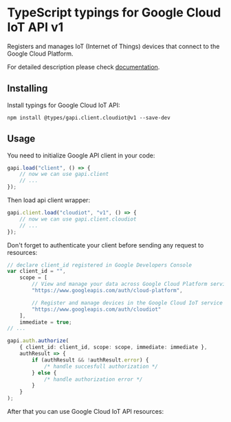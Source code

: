 # TypeScript typings for Google Cloud IoT API v1

Registers and manages IoT (Internet of Things) devices that connect to the
Google Cloud Platform.

For detailed description please check
[documentation](https://cloud.google.com/iot).

## Installing

Install typings for Google Cloud IoT API:

```
npm install @types/gapi.client.cloudiot@v1 --save-dev
```

## Usage

You need to initialize Google API client in your code:

```typescript
gapi.load("client", () => {
    // now we can use gapi.client
    // ...
});
```

Then load api client wrapper:

```typescript
gapi.client.load("cloudiot", "v1", () => {
    // now we can use gapi.client.cloudiot
    // ...
});
```

Don't forget to authenticate your client before sending any request to
resources:

```typescript
// declare client_id registered in Google Developers Console
var client_id = "",
    scope = [
        // View and manage your data across Google Cloud Platform services
        "https://www.googleapis.com/auth/cloud-platform",

        // Register and manage devices in the Google Cloud IoT service
        "https://www.googleapis.com/auth/cloudiot"
    ],
    immediate = true;
// ...

gapi.auth.authorize(
    { client_id: client_id, scope: scope, immediate: immediate },
    authResult => {
        if (authResult && !authResult.error) {
            /* handle succesfull authorization */
        } else {
            /* handle authorization error */
        }
    }
);
```

After that you can use Google Cloud IoT API resources:

```typescript
```
